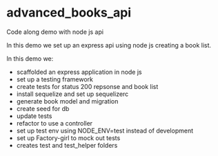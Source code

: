 # advanced_books_api
Code along demo with node js api

In this demo we set up an express api using node js creating a book list. 

In this demo we:
 - scaffolded an express application in node js
 - set up a testing framework
 - create tests for status 200 repsonse and book list 
 - install sequelize and set up sequelizerc
 - generate book model and migration
 - create seed for db
 - update tests
 - refactor to use a controller
 - set up test env using NODE_ENV=test instead of development
 - set up Factory-girl to mock out tests
 - creates test and test_helper folders


